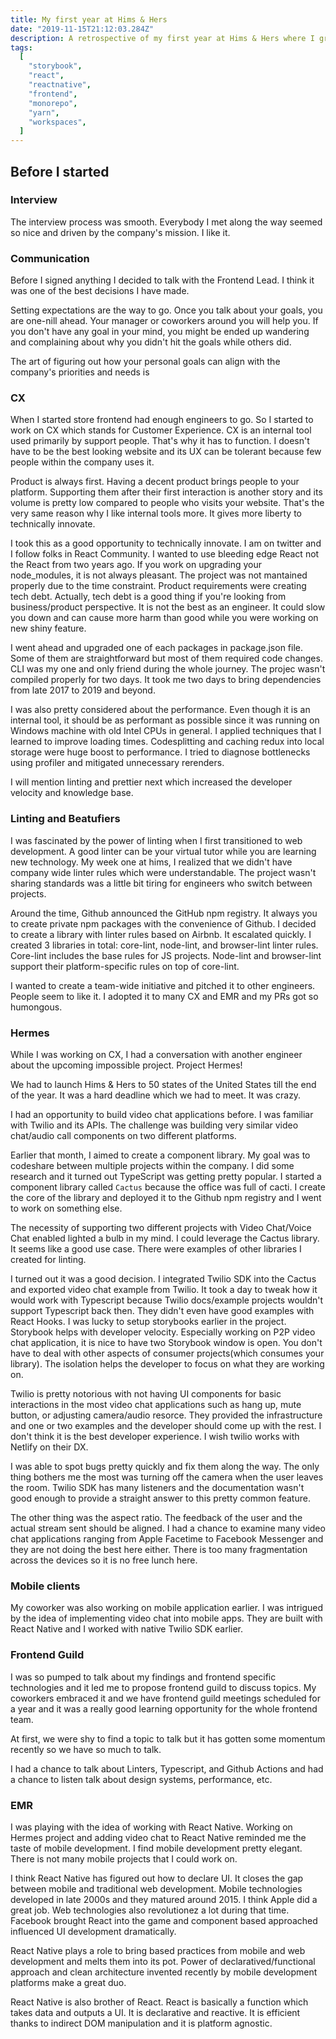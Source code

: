 ```yaml
---
title: My first year at Hims & Hers
date: "2019-11-15T21:12:03.284Z"
description: A retrospective of my first year at Hims & Hers where I grew as an engineer, leader, and human a ton
tags:
  [
    "storybook",
    "react",
    "reactnative",
    "frontend",
    "monorepo",
    "yarn",
    "workspaces",
  ]
---
```


## Before I started

### Interview

The interview process was smooth. Everybody I met along the way seemed so nice and driven by the company's mission. I like it.

### Communication

Before I signed anything I decided to talk with the Frontend Lead. I think it was one of the best decisions I have made.

Setting expectations are the way to go. Once you talk about your goals, you are one-nill ahead. Your manager or coworkers around you will help you. If you don't have any goal in your mind, you might be ended up wandering and complaining about why you didn't hit the goals while others did.

The art of figuring out how your personal goals can align with the company's priorities and needs is

### CX

When I started store frontend had enough engineers to go. So I started to work on CX which stands for Customer Experience. CX is an internal tool used primarily by support people. That's why it has to function. I doesn't have to be the best looking website and its UX can be tolerant because few people within the company uses it.

Product is always first. Having a decent product brings people to your platform. Supporting them after their first interaction is another story and its volume is pretty low compared to people who visits your website. That's the very same reason why I like internal tools more. It gives more liberty to technically innovate.

I took this as a good opportunity to technically innovate. I am on twitter and I follow folks in React Community. I wanted to use bleeding edge React not the React from two years ago. If you work on upgrading your node_modules, it is not always pleasant. The project was not mantained properly due to the time constraint. Product requirements were creating tech debt. Actually, tech debt is a good thing if you're looking from business/product perspective. It is not the best as an engineer. It could slow you down and can cause more harm than good while you were working on new shiny feature.

I went ahead and upgraded one of each packages in package.json file. Some of them are straightforward but most of them required code changes. CLI was my one and only friend during the whole journey. The projec wasn't compiled properly for two days. It took me two days to bring dependencies from late 2017 to 2019 and beyond.

I was also pretty considered about the performance. Even though it is an internal tool, it should be as performant as possible since it was running on Windows machine with old Intel CPUs in general. I applied techniques that I learned to improve loading times. Codesplitting and caching redux into local storage were huge boost to performance. I tried to diagnose bottlenecks using profiler and mitigated unnecessary rerenders.

I will mention linting and prettier next which increased the developer velocity and knowledge base.

### Linting and Beatufiers

I was fascinated by the power of linting when I first transitioned to web development. A good linter can be your virtual tutor while you are learning new technology. My week one at hims, I realized that we didn't have company wide linter rules which were understandable. The project wasn't sharing standards was a little bit tiring for engineers who switch between projects.

Around the time, Github announced the GitHub npm registry. It always you to create private npm packages with the convenience of Github. I decided to create a library with linter rules based on Airbnb. It escalated quickly. I created 3 libraries in total: core-lint, node-lint, and browser-lint linter rules. Core-lint includes the base rules for JS projects. Node-lint and browser-lint support their platform-specific rules on top of core-lint.

I wanted to create a team-wide initiative and pitched it to other engineers. People seem to like it. I adopted it to many CX and EMR and my PRs got so humongous.

### Hermes

While I was working on CX, I had a conversation with another engineer about the upcoming impossible project. Project Hermes!

We had to launch Hims & Hers to 50 states of the United States till the end of the year. It was a hard deadline which we had to meet. It was crazy.

I had an opportunity to build video chat applications before. I was familiar with Twilio and its APIs. The challenge was building very similar video chat/audio call components on two different platforms.

Earlier that month, I aimed to create a component library. My goal was to codeshare between multiple projects within the company. I did some research and it turned out TypeScript was getting pretty popular. I started a component library called `Cactus` because the office was full of cacti. I create the core of the library and deployed it to the Github npm registry and I went to work on something else.

The necessity of supporting two different projects with Video Chat/Voice Chat enabled lighted a bulb in my mind. I could leverage the Cactus library. It seems like a good use case. There were examples of other libraries I created for linting.

I turned out it was a good decision. I integrated Twilio SDK into the Cactus and exported video chat example from Twilio. It took a day to tweak how it would work with Typescript because Twilio docs/example projects wouldn't support Typescript back then. They didn't even have good examples with React Hooks. I was lucky to setup storybooks earlier in the project. Storybook helps with developer velocity. Especially working on P2P video chat application, it is nice to have two Storybook window is open. You don't have to deal with other aspects of consumer projects(which consumes your library). The isolation helps the developer to focus on what they are working on.

Twilio is pretty notorious with not having UI components for basic interactions in the most video chat applications such as hang up, mute button, or adjusting camera/audio resorce. They provided the infrastructure and one or two examples and the developer should come up with the rest. I don't think it is the best developer experience. I wish twilio works with Netlify on their DX.

I was able to spot bugs pretty quickly and fix them along the way. The only thing bothers me the most was turning off the camera when the user leaves the room. Twilio SDK has many listeners and the documentation wasn't good enough to provide a straight answer to this pretty common feature.

The other thing was the aspect ratio. The feedback of the user and the actual stream sent should be aligned. I had a chance to examine many video chat applications ranging from Apple Facetime to Facebook Messenger and they are not doing the best here either. There is too many fragmentation across the devices so it is no free lunch here.

### Mobile clients

My coworker was also working on mobile application earlier. I was intrigued by the idea of implementing video chat into mobile apps. They are built with React Native and I worked with native Twilio SDK earlier.

### Frontend Guild

I was so pumped to talk about my findings and frontend specific technologies and it led me to propose frontend guild to discuss topics. My coworkers embraced it and we have frontend guild meetings scheduled for a year and it was a really good learning opportunity for the whole frontend team.

At first, we were shy to find a topic to talk but it has gotten some momentum recently so we have so much to talk.

I had a chance to talk about Linters, Typescript, and Github Actions and had a chance to listen talk about design systems, performance, etc.

### EMR

I was playing with the idea of working with React Native. Working on Hermes project and adding video chat to React Native reminded me the taste of mobile development. I find mobile development pretty elegant. There is not many mobile projects that I could work on.

I think React Native has figured out how to declare UI. It closes the gap between mobile and traditional web development. Mobile technologies developed in late 2000s and they matured around 2015. I think Apple did a great job. Web technologies also revolutionez a lot during that time. Facebook brought React into the game and component based approached influenced UI development dramatically.

React Native plays a role to bring based practices from mobile and web development and melts them into its pot. Power of declaratived/functional approach and clean architecture invented recently by mobile development platforms make a great duo.

React Native is also brother of React. React is basically a function which takes data and outputs a UI. It is declarative and reactive. It is efficient thanks to indirect DOM manipulation and it is platform agnostic.
